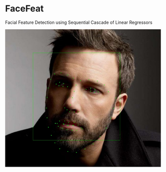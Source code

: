 # FaceFeat
Facial Feature Detection using Sequential Cascade of Linear Regressors

![alt text](https://github.com/vrsb2006/FaceFeat/blob/master/Results/5.jpg)


